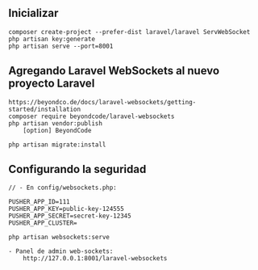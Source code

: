 ## Inicializar

    composer create-project --prefer-dist laravel/laravel ServWebSocket
    php artisan key:generate
    php artisan serve --port=8001

## Agregando Laravel WebSockets al nuevo proyecto Laravel

    https://beyondco.de/docs/laravel-websockets/getting-started/installation
    composer require beyondcode/laravel-websockets
    php artisan vendor:publish
        [option] BeyondCode

    php artisan migrate:install

## Configurando la seguridad

    // - En config/websockets.php:

    PUSHER_APP_ID=111
    PUSHER_APP_KEY=public-key-124555
    PUSHER_APP_SECRET=secret-key-12345
    PUSHER_APP_CLUSTER=

    php artisan websockets:serve

    - Panel de admin web-sockets:
        http://127.0.0.1:8001/laravel-websockets
